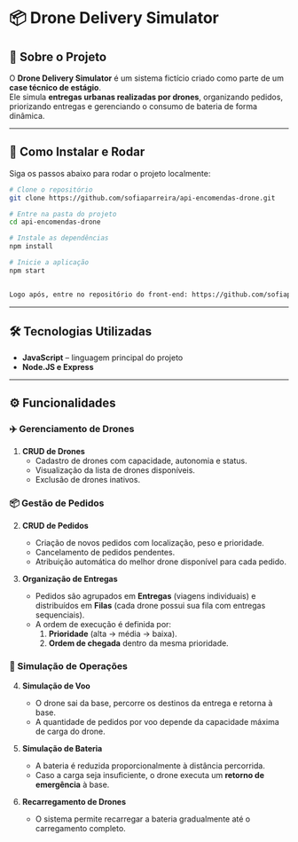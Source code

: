 # 📦 Drone Delivery Simulator  

## 📖 Sobre o Projeto  
O **Drone Delivery Simulator** é um sistema fictício criado como parte de um **case técnico de estágio**.  
Ele simula **entregas urbanas realizadas por drones**, organizando pedidos, priorizando entregas e gerenciando o consumo de bateria de forma dinâmica.  

---

## 🚀 Como Instalar e Rodar  
Siga os passos abaixo para rodar o projeto localmente:

```bash
# Clone o repositório
git clone https://github.com/sofiaparreira/api-encomendas-drone.git

# Entre na pasta do projeto
cd api-encomendas-drone

# Instale as dependências
npm install

# Inicie a aplicação
npm start


Logo após, entre no repositório do front-end: https://github.com/sofiaparreira/frontend-encomendas-drone.git

````

---

## 🛠 Tecnologias Utilizadas  
- **JavaScript** – linguagem principal do projeto  
- **Node.JS e Express**

---

## ⚙️ Funcionalidades  

### ✈️ Gerenciamento de Drones  
1. **CRUD de Drones**  
   - Cadastro de drones com capacidade, autonomia e status.  
   - Visualização da lista de drones disponíveis.  
   - Exclusão de drones inativos.  

### 📦 Gestão de Pedidos  
2. **CRUD de Pedidos**  
   - Criação de novos pedidos com localização, peso e prioridade.  
   - Cancelamento de pedidos pendentes.  
   - Atribuição automática do melhor drone disponível para cada pedido.  

3. **Organização de Entregas**  
   - Pedidos são agrupados em **Entregas** (viagens individuais) e distribuídos em **Filas** (cada drone possui sua fila com entregas sequenciais).  
   - A ordem de execução é definida por:  
     1. **Prioridade** (alta → média → baixa).  
     2. **Ordem de chegada** dentro da mesma prioridade.  

### 🚁 Simulação de Operações  
4. **Simulação de Voo**  
   - O drone sai da base, percorre os destinos da entrega e retorna à base.  
   - A quantidade de pedidos por voo depende da capacidade máxima de carga do drone.  

5. **Simulação de Bateria**  
   - A bateria é reduzida proporcionalmente à distância percorrida.  
   - Caso a carga seja insuficiente, o drone executa um **retorno de emergência** à base.  

6. **Recarregamento de Drones**  
   - O sistema permite recarregar a bateria gradualmente até o carregamento completo.  


